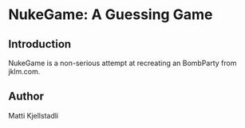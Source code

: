 # NukeGame: A Guessing Game

## Introduction

NukeGame is a non-serious attempt at recreating an BombParty from jklm.com.


## Author

Matti Kjellstadli
